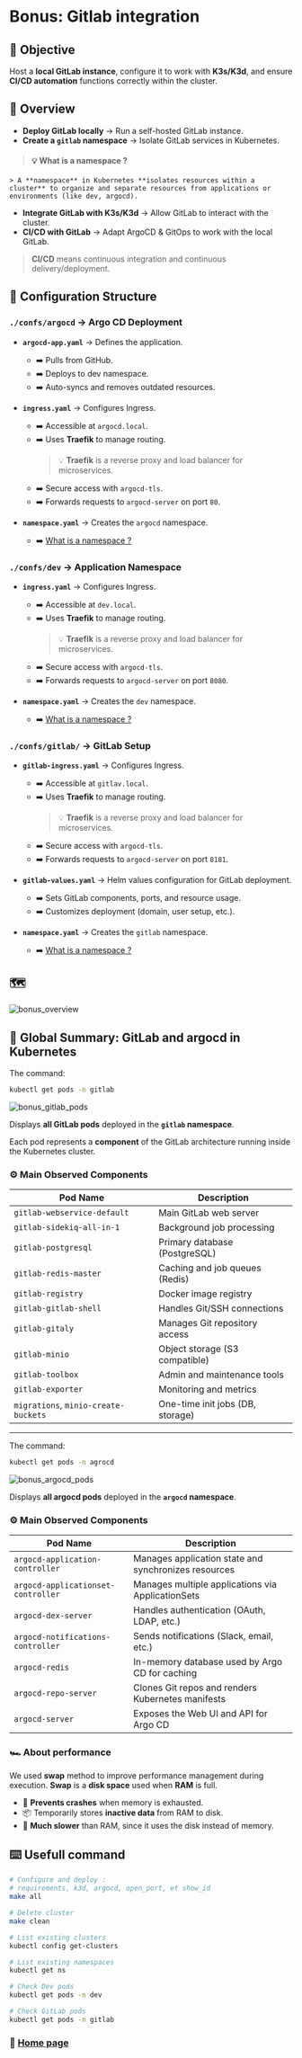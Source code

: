 # Bonus: Gitlab integration

## 🎯 Objective

Host a **local GitLab instance**, configure it to work with **K3s/K3d**, and ensure **CI/CD automation** functions correctly within the cluster.  

## 📑 Overview  

- **Deploy GitLab locally** → Run a self-hosted GitLab instance.  
- **Create a `gitlab` namespace** → Isolate GitLab services in Kubernetes.  

> #### 💡 What is a namespace ?
	> A **namespace** in Kubernetes **isolates resources within a cluster** to organize and separate resources from applications or environments (like dev, argocd).

- **Integrate GitLab with K3s/K3d** → Allow GitLab to interact with the cluster.  
- **CI/CD with GitLab** → Adapt ArgoCD & GitOps to work with the local GitLab. 

> **CI/CD** means continuous integration and continuous delivery/deployment.  

## 📂 Configuration Structure  

### `./confs/argocd` → Argo CD Deployment  
- **`argocd-app.yaml`** → Defines the application.  
	- ➡️ Pulls from GitHub.  
	- ➡️ Deploys to dev namespace.  
	- ➡️ Auto-syncs and removes outdated resources.  

- **`ingress.yaml`** → Configures Ingress.  
	- ➡️ Accessible at `argocd.local`.
	- ➡️ Uses **Traefik** to manage routing.
		> 💡 **Traefik** is a reverse proxy and load balancer for microservices.
	- ➡️ Secure access with `argocd-tls`.
	- ➡️ Forwards requests to `argocd-server` on port `80`.  

- **`namespace.yaml`** → Creates the `argocd` namespace.  
	- ➡️ [What is a namespace ?](#💡-what-is-a-namespace)  

### `./confs/dev` → Application Namespace  
- **`ingress.yaml`** → Configures Ingress. 
	- ➡️ Accessible at `dev.local`.
	- ➡️ Uses **Traefik** to manage routing.
		> 💡 **Traefik** is a reverse proxy and load balancer for microservices.
	- ➡️ Secure access with `argocd-tls`.
	- ➡️ Forwards requests to `argocd-server` on port `8080`.   

- **`namespace.yaml`** → Creates the `dev` namespace.  
	- ➡️ [What is a namespace ?](#💡-what-is-a-namespace)  

### `./confs/gitlab/` → **GitLab Setup**  
- **`gitlab-ingress.yaml`** → Configures Ingress.  
	- ➡️ Accessible at `gitlav.local`.
	- ➡️ Uses **Traefik** to manage routing.
		> 💡 **Traefik** is a reverse proxy and load balancer for microservices.
	- ➡️ Secure access with `argocd-tls`.
	- ➡️ Forwards requests to `argocd-server` on port `8181`.  

- **`gitlab-values.yaml`** → Helm values configuration for GitLab deployment.  
	- ➡️ Sets GitLab components, ports, and resource usage.  
	- ➡️ Customizes deployment (domain, user setup, etc.).  

- **`namespace.yaml`** → Creates the `gitlab` namespace.
	- ➡️ [What is a namespace ?](#💡-what-is-a-namespace)  

## 🗺️ 

![bonus_overview](../images/bonus_overview.png)


## 🧾 Global Summary: GitLab and argocd in Kubernetes

The command:
```sh
kubectl get pods -n gitlab
```

![bonus_gitlab_pods](../images/bonus_gitlab_pods.png)

Displays **all GitLab pods** deployed in the **`gitlab` namespace**.

Each pod represents a **component** of the GitLab architecture running inside the Kubernetes cluster.

### ⚙️ Main Observed Components

| Pod Name | Description |
| --- | --- |
| `gitlab-webservice-default` | Main GitLab web server |
| `gitlab-sidekiq-all-in-1` | Background job processing |
| `gitlab-postgresql` | Primary database (PostgreSQL) |
| `gitlab-redis-master` | Caching and job queues (Redis) |
| `gitlab-registry` | Docker image registry |
| `gitlab-gitlab-shell` | Handles Git/SSH connections |
| `gitlab-gitaly` | Manages Git repository access |
| `gitlab-minio` | Object storage (S3 compatible) |
| `gitlab-toolbox` | Admin and maintenance tools |
| `gitlab-exporter` | Monitoring and metrics |
| `migrations`, `minio-create-buckets` | One-time init jobs (DB, storage) |

---

The command:
```sh
kubectl get pods -n agrocd
```

![bonus_argocd_pods](../images/bonus_argocd_pods.png)

Displays **all argocd pods** deployed in the **`argocd` namespace**.

### ⚙️ Main Observed Components

| Pod Name | Description |
| --- | --- |
| `argocd-application-controller` | Manages application state and synchronizes resources |
| `argocd-applicationset-controller` | Manages multiple applications via ApplicationSets |
| `argocd-dex-server` | Handles authentication (OAuth, LDAP, etc.) |
| `argocd-notifications-controller` | Sends notifications (Slack, email, etc.) |
| `argocd-redis` | In-memory database used by Argo CD for caching |
| `argocd-repo-server` | Clones Git repos and renders Kubernetes manifests |
| `argocd-server` | Exposes the Web UI and API for Argo CD |

### 🏎️ About performance

We used **swap** method to improve performance management during execution.
**Swap** is a **disk space** used when **RAM** is full.

- 🛑 **Prevents crashes** when memory is exhausted.  
- 📦 Temporarily stores **inactive data** from RAM to disk.  
- 🐢 **Much slower** than RAM, since it uses the disk instead of memory.  

## ⌨️ Usefull command

```sh
# Configure and deploy :
# requirements, k3d, argocd, open_port, et show_id
make all 

# Delete cluster
make clean

# List existing clusters
kubectl config get-clusters

# List existing namespaces
kubectl get ns

# Check Dev pods
kubectl get pods -n dev

# Check GitLab pods  
kubectl get pods -n gitlab  
```

### 📖 [Home page](https://github.com/vkerob/Inception-of-Things#readme)
